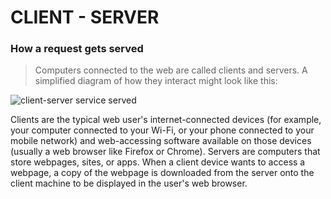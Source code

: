 # CLIENT - SERVER

### How a request gets served
> Computers connected to the web are called clients and servers. A simplified diagram of how they interact might look like this:

![client-server service served](https://mdn.mozillademos.org/files/8973/Client-server.jpg)

  Clients are the typical web user's internet-connected devices (for example, your computer connected to your Wi-Fi, or your phone connected to your mobile network) and web-accessing software available on those devices (usually a web browser like Firefox or Chrome).
  Servers are computers that store webpages, sites, or apps. When a client device wants to access a webpage, a copy of the webpage is downloaded from the server onto the client machine to be displayed in the user's web browser.
